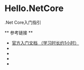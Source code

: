 # Hello.NetCore
.Net Core入门指引


** 参考链接 **
 - [官方入门文档 （学习时长约1小时）](https://docs.microsoft.com/zh-cn/dotnet/core/about)
 - []()
 - []()
 - []()
 - []()